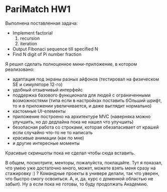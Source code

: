 # PariMatch HW1

Выполнена поставленная задача:
- Implement factorial
    1) recursion
    2) iteration
- Output Fibonaci sequence till specified N 
- Find N digit of Pi number fraction

Я решил сделать полноценное мини-приложение, в котором реализовано:
- адаптация под экраны разных айфонов (тестировал на физическом SE и симуляторе 12-го)
- удобный отзывчивый интерфейс
- поддержка базового функционала для людей с ограниченными возможностями (типа если в настройках поставить бОльший шрифт, то и в приложении увеличивается, и даже выглядит нормально)
- кастомные UI-елементы
- приложение построено на архитектуре MVC (наверняка можно улучшить, но до дедлайна пока не нашел что улучшить) 
- безопасная работа со строками, которая обезапасивает от крашей если случайно что-то не то написать
- красивые анимации (как по мне)
- и другие интересные моменты

Красивые скриншоты пока не сделал чтобы сюда вставить.

В общем, посмотрите, менторы, пожалуйста, поклацайте. Тут я показал, что умею уже достаточно много, может, можете взять меня сразу на стажировку :) ? Командные проекты в универе делали, так что уверен, что быстро смогу освоиться. А, и, да, курс с доменной областью не забыл). Ну а если пока не готовы, то буду продолжать Академию.

